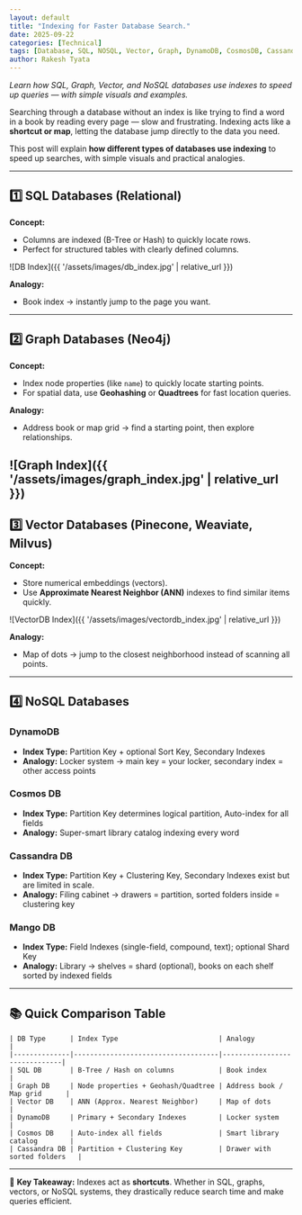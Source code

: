 ```yaml
---
layout: default
title: "Indexing for Faster Database Search."
date: 2025-09-22
categories: [Technical]
tags: [Database, SQL, NOSQL, Vector, Graph, DynamoDB, CosmosDB, CassandraDB, Technical]
author: Rakesh Tyata
---
```


*Learn how SQL, Graph, Vector, and NoSQL databases use indexes to speed up queries — with simple visuals and examples.*

Searching through a database without an index is like trying to find a word in a book by reading every page — slow and frustrating. Indexing acts like a **shortcut or map**, letting the database jump directly to the data you need.  

This post will explain **how different types of databases use indexing** to speed up searches, with simple visuals and practical analogies.

---

## 1️⃣ SQL Databases (Relational)

**Concept:**  
- Columns are indexed (B-Tree or Hash) to quickly locate rows.  
- Perfect for structured tables with clearly defined columns.

![DB Index]({{ '/assets/images/db_index.jpg' | relative_url }})

**Analogy:**  
- Book index → instantly jump to the page you want.

---

## 2️⃣ Graph Databases (Neo4j)

**Concept:**  
- Index node properties (like `name`) to quickly locate starting points.  
- For spatial data, use **Geohashing** or **Quadtrees** for fast location queries.

**Analogy:**  
- Address book or map grid → find a starting point, then explore relationships.

![Graph Index]({{ '/assets/images/graph_index.jpg' | relative_url }})
---

## 3️⃣ Vector Databases (Pinecone, Weaviate, Milvus)

**Concept:**  
- Store numerical embeddings (vectors).  
- Use **Approximate Nearest Neighbor (ANN)** indexes to find similar items quickly.

![VectorDB Index]({{ '/assets/images/vectordb_index.jpg' | relative_url }})

**Analogy:**  
- Map of dots → jump to the closest neighborhood instead of scanning all points.

---

## 4️⃣ NoSQL Databases

### DynamoDB
- **Index Type:** Partition Key + optional Sort Key, Secondary Indexes  
- **Analogy:** Locker system → main key = your locker, secondary index = other access points

### Cosmos DB
- **Index Type:** Partition Key determines logical partition, Auto-index for all fields  
- **Analogy:** Super-smart library catalog indexing every word

### Cassandra DB
- **Index Type:** Partition Key + Clustering Key, Secondary Indexes exist but are limited in scale.  
- **Analogy:** Filing cabinet → drawers = partition, sorted folders inside = clustering key

### Mango DB
- **Index Type:** Field Indexes (single-field, compound, text); optional Shard Key
- **Analogy:** Library → shelves = shard (optional), books on each shelf sorted by indexed fields

---

## 📚 Quick Comparison Table

```
| DB Type      | Index Type                         | Analogy                      |
|--------------|------------------------------------|------------------------------|
| SQL DB       | B-Tree / Hash on columns           | Book index                   |
| Graph DB     | Node properties + Geohash/Quadtree | Address book / Map grid      |
| Vector DB    | ANN (Approx. Nearest Neighbor)     | Map of dots                  |
| DynamoDB     | Primary + Secondary Indexes        | Locker system                |
| Cosmos DB    | Auto-index all fields              | Smart library catalog        |
| Cassandra DB | Partition + Clustering Key         | Drawer with sorted folders   |
```
---

🧠 **Key Takeaway:** Indexes act as **shortcuts**. Whether in SQL, graphs, vectors, or NoSQL systems, they drastically reduce search time and make queries efficient.




